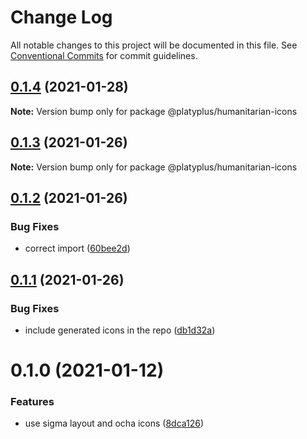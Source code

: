 # Change Log

All notable changes to this project will be documented in this file.
See [Conventional Commits](https://conventionalcommits.org) for commit guidelines.

## [0.1.4](https://github.com/platyplus/platyplus/compare/@platyplus/humanitarian-icons@0.1.3...@platyplus/humanitarian-icons@0.1.4) (2021-01-28)

**Note:** Version bump only for package @platyplus/humanitarian-icons

## [0.1.3](https://github.com/platyplus/platyplus/compare/@platyplus/humanitarian-icons@0.1.2...@platyplus/humanitarian-icons@0.1.3) (2021-01-26)

**Note:** Version bump only for package @platyplus/humanitarian-icons

## [0.1.2](https://github.com/platyplus/platyplus/compare/@platyplus/humanitarian-icons@0.1.1...@platyplus/humanitarian-icons@0.1.2) (2021-01-26)

### Bug Fixes

- correct import ([60bee2d](https://github.com/platyplus/platyplus/commit/60bee2d62db7b84b83e2ae9410685219012f6244))

## [0.1.1](https://github.com/platyplus/platyplus/compare/@platyplus/humanitarian-icons@0.1.0...@platyplus/humanitarian-icons@0.1.1) (2021-01-26)

### Bug Fixes

- include generated icons in the repo ([db1d32a](https://github.com/platyplus/platyplus/commit/db1d32a19b8eeacd2314e1f652fc992b287734a9))

# 0.1.0 (2021-01-12)

### Features

- use sigma layout and ocha icons ([8dca126](https://github.com/platyplus/platyplus/commit/8dca1269f7c74662cdea6f67dd0923de9d8898d9))
